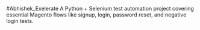 #Abhishek_Exelerate
A Python + Selenium test automation project covering essential Magento flows like signup, login, password reset, and negative login tests.
